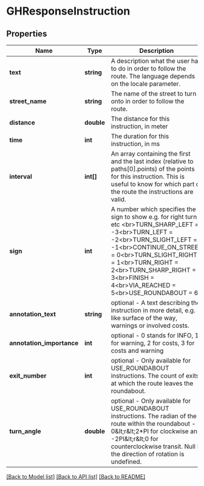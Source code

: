 # GHResponseInstruction

## Properties
Name | Type | Description | Notes
------------ | ------------- | ------------- | -------------
**text** | **string** | A description what the user has to do in order to follow the route. The language depends on the locale parameter. | [optional] 
**street_name** | **string** | The name of the street to turn onto in order to follow the route. | [optional] 
**distance** | **double** | The distance for this instruction, in meter | [optional] 
**time** | **int** | The duration for this instruction, in ms | [optional] 
**interval** | **int[]** | An array containing the first and the last index (relative to paths[0].points) of the points for this instruction. This is useful to know for which part of the route the instructions are valid. | [optional] 
**sign** | **int** | A number which specifies the sign to show e.g. for right turn etc &lt;br&gt;TURN_SHARP_LEFT &#x3D; -3&lt;br&gt;TURN_LEFT &#x3D; -2&lt;br&gt;TURN_SLIGHT_LEFT &#x3D; -1&lt;br&gt;CONTINUE_ON_STREET &#x3D; 0&lt;br&gt;TURN_SLIGHT_RIGHT &#x3D; 1&lt;br&gt;TURN_RIGHT &#x3D; 2&lt;br&gt;TURN_SHARP_RIGHT &#x3D; 3&lt;br&gt;FINISH &#x3D; 4&lt;br&gt;VIA_REACHED &#x3D; 5&lt;br&gt;USE_ROUNDABOUT &#x3D; 6 | [optional] 
**annotation_text** | **string** | optional - A text describing the instruction in more detail, e.g. like surface of the way, warnings or involved costs. | [optional] 
**annotation_importance** | **int** | optional - 0 stands for INFO, 1 for warning, 2 for costs, 3 for costs and warning | [optional] 
**exit_number** | **int** | optional - Only available for USE_ROUNDABOUT instructions. The count of exits at which the route leaves the roundabout. | [optional] 
**turn_angle** | **double** | optional - Only available for USE_ROUNDABOUT instructions. The radian of the route within the roundabout - 0&amp;lt;r&amp;lt;2*PI for clockwise and -2PI&amp;lt;r&amp;lt;0 for counterclockwise transit. Null if the direction of rotation is undefined. | [optional] 

[[Back to Model list]](../README.md#documentation-for-models) [[Back to API list]](../README.md#documentation-for-api-endpoints) [[Back to README]](../README.md)


